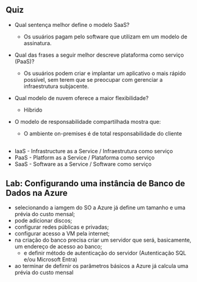## Quiz

- Qual sentença melhor define o modelo SaaS?
  - Os usuários pagam pelo software que utilizam em um modelo de assinatura.

- Qual das frases a seguir melhor descreve plataforma como serviço (PaaS)?
  - Os usuários podem criar e implantar um aplicativo o mais rápido possível, sem terem que se preocupar com gerenciar a infraestrutura subjacente.

- Qual modelo de nuvem oferece a maior flexibilidade?
  - Híbrido

- O modelo de responsabilidade compartilhada mostra que:
  - O ambiente on-premises é de total responsabilidade do cliente

##

- IaaS - Infrastructure as a Service / Infraestrutura como serviço
- PaaS - Platform as a Service / Plataforma como serviço
- SaaS - Software as a Service / Software como serviço

##

## Lab: Configurando uma instância de Banco de Dados na Azure

- selecionando a iamgem do SO a Azure já define um tamanho e uma prévia do custo mensal;
- pode adicionar discos;
- configurar redes públicas e privadas;
- configurar acesso a VM pela internet;
- na criação do banco precisa criar um servidor que será, basicamente, um endereço de acesso ao banco;
  - e definir método de autenticação do servidor (Autenticação SQL e/ou Microsoft Entra)
- ao terminar de defirnir os parâmetros básicos a Azure já calcula uma prévia do custo mensal
